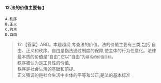 #### 12.法的价值主要有()
    A.秩序
    B.正义
    C.约束
    D.自由
>   12.【答案】ABD。本题超纲,考查法的价值。法的价值主要有三类,包括
    自由、正义和秩序。自由是指法通过制度的保障,使主体的行为任意化。法律最本质的价值是“自由”,它以“自由”为`最高的价值目标`。       
    秩序被认为是工具性的价值,     
    秩序是社会生活的基础和前提。     
    正义强调的是社会生活中主体的平等和公正,是法的基本标准         
    